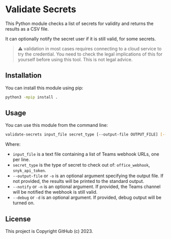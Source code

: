 # Validate Secrets

This Python module checks a list of secrets for validity and returns the results as a CSV file.

It can optionally notify the secret user if it is still valid, for some secrets.

> ⚠️ validation in most cases requires connecting to a cloud service to try the credential. You need to check the legal implications of this for yourself before using this tool. This is not legal advice.

## Installation

You can install this module using pip:

```bash
python3 -mpip install .
```

## Usage

You can use this module from the command line:

```bash
validate-secrets input_file secret_type [--output-file OUTPUT_FILE] [--notify] [--debug] [--help]
```

Where:

* `input_file` is a text file containing a list of Teams webhook URLs, one per line.
* `secret_type` is the type of secret to check out of: `office_webhook`, `snyk_api_token`.
* `--output-file` or `-o` is an optional argument specifying the output file. If not provided, the results will be printed to the standard output.
* `--notify` or `-n` is an optional argument. If provided, the Teams channel will be notified the webhook is still valid.
* `--debug` or `-d` is an optional argument. If provided, debug output will be turned on.

## License

This project is Copyright GitHub (c) 2023.
